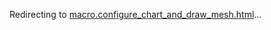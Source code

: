 Redirecting to
[macro.configure_chart_and_draw_mesh.html](macro.configure_chart_and_draw_mesh.html)\...
